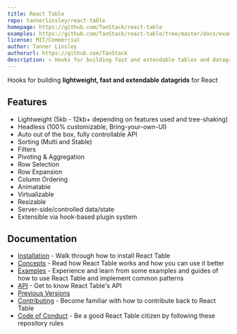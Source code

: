 ```yaml
---
title: React Table
repo: tannerlinsley/react-table
homepage: https://github.com/TanStack/react-table
examples: https://github.com/TanStack/react-table/tree/master/docs/examples.md
license: MIT/Commercial
author: Tanner Linsley
authorurl: https://github.com/TanStack
description: ⚛️ Hooks for building fast and extendable tables and datagrids for React
---
```


Hooks for building **lightweight, fast and extendable datagrids** for React

## Features

- Lightweight (5kb - 12kb+ depending on features used and tree-shaking)
- Headless (100% customizable, Bring-your-own-UI)
- Auto out of the box, fully controllable API
- Sorting (Multi and Stable)
- Filters
- Pivoting & Aggregation
- Row Selection
- Row Expansion
- Column Ordering
- Animatable
- Virtualizable
- Resizable
- Server-side/controlled data/state
- Extensible via hook-based plugin system

## Documentation

- [Installation](https://github.com/TanStack/react-table/blob/master/docs/installation.md) - Walk through how to install React Table
- [Concepts](https://github.com/TanStack/react-table/blob/master/docs/concepts.md) - Read how React Table works and how you can use it better
- [Examples](https://github.com/TanStack/react-table/blob/master/docs/examples.md) - Experience and learn from some examples and guides of how to use React Table and implement common patterns
- [API](https://github.com/TanStack/react-table/blob/master/docs/api/README.md) - Get to know React Table's API
- [Previous Versions](https://github.com/TanStack/react-table#previous-versions)
- [Contributing](https://github.com/TanStack/react-table/blob/master/CONTRIBUTING.md) - Become familiar with how to contribute back to React Table
- [Code of Conduct](https://github.com/TanStack/react-table/blob/master/CODE_OF_CONDUCT.md) - Be a good React Table citizen by following these repository rules
